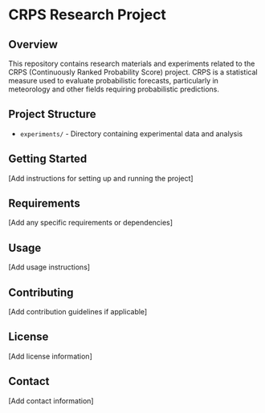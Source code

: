 # CRPS Research Project

## Overview
This repository contains research materials and experiments related to the CRPS (Continuously Ranked Probability Score) project. CRPS is a statistical measure used to evaluate probabilistic forecasts, particularly in meteorology and other fields requiring probabilistic predictions.

## Project Structure
- `experiments/` - Directory containing experimental data and analysis

## Getting Started
[Add instructions for setting up and running the project]

## Requirements
[Add any specific requirements or dependencies]

## Usage
[Add usage instructions]

## Contributing
[Add contribution guidelines if applicable]

## License
[Add license information]

## Contact
[Add contact information] 